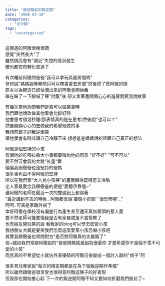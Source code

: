 ```yaml
---
title: "叛逆期前的穩定期"
date: "2006-03-10"
categories: 
  - "未分類"
tags: 
  - "uncategoried"
---
```


這兩週的阿徹很棒很讚  
感覺"突然長大"了  
雖然偶而會有"瀕近"失控的情況發生  
確也都安然轉化度過了

有次睡前阿徹問爸爸"我可以拿玩具進房間嗎"  
爸爸說"媽媽說睡覺前只可以帶書書去房間"然後摸了摸阿徹的頭  
原本以為眼淚已經快滴出來的阿徹會開始番  
確在跺了一下腳喊了聲"討厭"後 卻又拿著書開開心心的進房間要我說故事

有幾次當他詢問我們是否可以做某事時  
我們跟他說改做其他事會比較好時  
他會思考個幾秒鐘(那表情真的是在思考)然後說"也可以ㄚ"  
然後開開心心的去做我們希望他做的事  
我想前鎮子的叛逆衝突  
讓他學會有時該讓自己冷靜下來 想想爸爸媽媽說的話跟自己真正的想法

阿徹是個堅持的小孩  
有關他的吃喝拉撒大小事都要徵詢他的同意 "好不好" "可不可以"  
要不然可會氣的大跳"乩童"舞  
偏偏我跟徹爸也是堅持的爸媽  
很多事也由不得阿徹的堅持  
所以在我們家"大人兇小孩哭"的畫面顯得既殘忍又冷酷  
老人家最愛念我跟徹爸的便是"愛聽伊靠喔~"  
連阿徹的老師在最近一次的雙週記上都寫著  
"最近講到不乖的時候...阿徹都會說'要關小房間' '很恐怖喔'..."  
呵呵..可真是家醜外揚了  
幸好阿徹在學校沒有偏差行為產生甚至還天真無厘頭的惹人愛  
要不然老師可能要懷疑是否有家暴或是不當管教了  
也有朋友開玩笑的說 看我家的blog可以學怎麼管小孩  
我想朋友大概是要笑我們怎麼這麼愛罵小孩恐嚇小孩吧  
其實我跟徹爸也常問對方"是否對阿徹真的太嚴厲了"  
但~誠如我們常跟阿徹說的"爸爸媽媽就是因為很愛你 才更希望你不是個不乖不可愛的小孩"  
而且真的不希望從小就佔外表優勢的阿徹日後變成一個討人厭的"痞子"阿

很多育兒專家說"每次的穩定期都是在為下個叛逆期作準備"  
所以雖然跟徹爸很享受也很得意阿徹這陣子的好表現  
但我卻也開始擔心起 下一次的叛逆期阿徹不知又要如何折磨我們彼此了~
